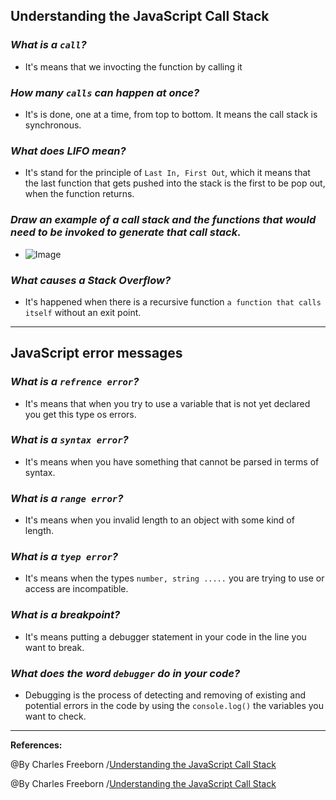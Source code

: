 ## **Understanding the JavaScript Call Stack**

### ***What is a `call`?***

- It's means that we invocting the function by calling it 

### ***How many `calls` can happen at once?***

- It's  is done, one at a time, from top to bottom. It means the call stack is synchronous.

### ***What does LIFO mean?***

- It's stand for the principle of `Last In, First Out`, which it means that the last function that gets pushed into the stack is the first to be pop out, when the function returns.

### ***Draw an example of a call stack and the functions that would need to be invoked to generate that call stack.***

- ![Image](../imag/stack.PNG)

### ***What causes a Stack Overflow?***

- It's happened when there is a recursive function `a function that calls itself` without an exit point.

-------------------------------------------------

## **JavaScript error messages**

### ***What is a `refrence error`?***

- It's means that when you try to use a variable that is not yet declared you get this type os errors.

### ***What is a `syntax error`?***

- It's means  when you have something that cannot be parsed in terms of syntax.

### ***What is a `range error`?***

- It's means when you  invalid length to an object with some kind of length.

### ***What is a `tyep error`?***

- It's means when the types `number, string .....` you are trying to use or access are incompatible.

### ***What is a breakpoint?***

- It's means putting a debugger statement in your code in the line you want to break.

### ***What does the word `debugger` do in your code?***


- Debugging is the process of detecting and removing of existing and potential errors in the code by using the `console.log()` the variables you want to check.


----------------------------------------------------------------------

**References:**

@By Charles Freeborn /[Understanding the JavaScript Call Stack](https://www.freecodecamp.org/news/understanding-the-javascript-call-stack-861e41ae61d4/)

@By Charles Freeborn /[Understanding the JavaScript Call Stack](https://codeburst.io/javascript-error-messages-debugging-d23f84f0ae7c)